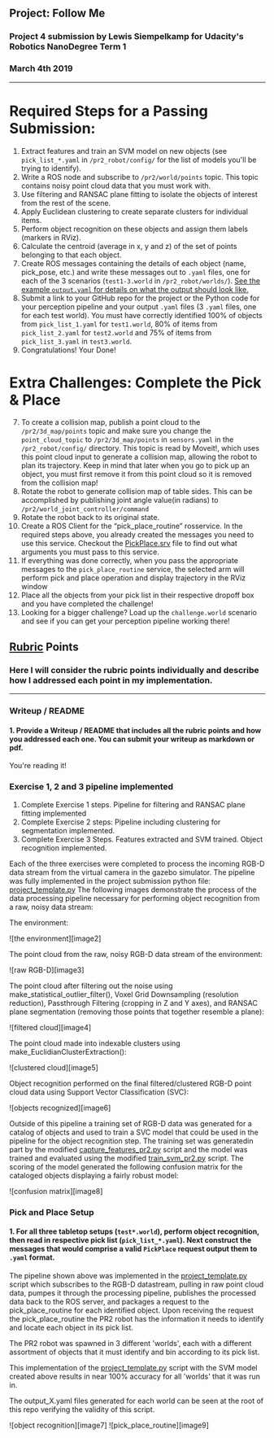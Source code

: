 ## Project: Follow Me
### Project 4 submission by Lewis Siempelkamp for Udacity's Robotics NanoDegree Term 1 
### March 4th 2019

---
[//]: # (Image References)

[image1]: ./images/default_gzclient_camera(1)-2019-02-24T00_02_38.452216.jpg


# Required Steps for a Passing Submission:
1. Extract features and train an SVM model on new objects (see `pick_list_*.yaml` in `/pr2_robot/config/` for the list of models you'll be trying to identify). 
2. Write a ROS node and subscribe to `/pr2/world/points` topic. This topic contains noisy point cloud data that you must work with.
3. Use filtering and RANSAC plane fitting to isolate the objects of interest from the rest of the scene.
4. Apply Euclidean clustering to create separate clusters for individual items.
5. Perform object recognition on these objects and assign them labels (markers in RViz).
6. Calculate the centroid (average in x, y and z) of the set of points belonging to that each object.
7. Create ROS messages containing the details of each object (name, pick_pose, etc.) and write these messages out to `.yaml` files, one for each of the 3 scenarios (`test1-3.world` in `/pr2_robot/worlds/`).  [See the example `output.yaml` for details on what the output should look like.](https://github.com/udacity/RoboND-Perception-Project/blob/master/pr2_robot/config/output.yaml)  
8. Submit a link to your GitHub repo for the project or the Python code for your perception pipeline and your output `.yaml` files (3 `.yaml` files, one for each test world).  You must have correctly identified 100% of objects from `pick_list_1.yaml` for `test1.world`, 80% of items from `pick_list_2.yaml` for `test2.world` and 75% of items from `pick_list_3.yaml` in `test3.world`.
9. Congratulations!  Your Done!

# Extra Challenges: Complete the Pick & Place
7. To create a collision map, publish a point cloud to the `/pr2/3d_map/points` topic and make sure you change the `point_cloud_topic` to `/pr2/3d_map/points` in `sensors.yaml` in the `/pr2_robot/config/` directory. This topic is read by Moveit!, which uses this point cloud input to generate a collision map, allowing the robot to plan its trajectory.  Keep in mind that later when you go to pick up an object, you must first remove it from this point cloud so it is removed from the collision map!
8. Rotate the robot to generate collision map of table sides. This can be accomplished by publishing joint angle value(in radians) to `/pr2/world_joint_controller/command`
9. Rotate the robot back to its original state.
10. Create a ROS Client for the “pick_place_routine” rosservice.  In the required steps above, you already created the messages you need to use this service. Checkout the [PickPlace.srv](https://github.com/udacity/RoboND-Perception-Project/tree/master/pr2_robot/srv) file to find out what arguments you must pass to this service.
11. If everything was done correctly, when you pass the appropriate messages to the `pick_place_routine` service, the selected arm will perform pick and place operation and display trajectory in the RViz window
12. Place all the objects from your pick list in their respective dropoff box and you have completed the challenge!
13. Looking for a bigger challenge?  Load up the `challenge.world` scenario and see if you can get your perception pipeline working there!

## [Rubric](https://review.udacity.com/#!/rubrics/1067/view) Points
### Here I will consider the rubric points individually and describe how I addressed each point in my implementation.  

---
### Writeup / README

#### 1. Provide a Writeup / README that includes all the rubric points and how you addressed each one.  You can submit your writeup as markdown or pdf.  

You're reading it!

### Exercise 1, 2 and 3 pipeline implemented
  1. Complete Exercise 1 steps. Pipeline for filtering and RANSAC plane fitting implemented
  2. Complete Exercise 2 steps: Pipeline including clustering for segmentation implemented.  
  3. Complete Exercise 3 Steps.  Features extracted and SVM trained.  Object recognition implemented.
  
  Each of the three exercises were completed to process the incoming RGB-D data stream from the virtual camera in the gazebo simulator.
  The pipeline was fully implemented in the project submission python file: [project_template.py](/pr2_robot/scripts/project_template.py)
  The following images demonstrate the process of the data processing pipeline necessary for performing object recognition from a raw, noisy data stream:
  
  The environment:
  
  ![the environment][image2]
  
  The point cloud from the raw, noisy RGB-D data stream of the environment:
  
  ![raw RGB-D][image3]
  
  The point cloud after filtering out the noise using make_statistical_outlier_filter(), Voxel Grid Downsampling (resolution reduction), Passthrough Filtering (cropping in Z and Y axes), and RANSAC plane segmentation (removing those points that together resemble a plane):
  
  ![filtered cloud][image4]
  
  The point cloud made into indexable clusters using make_EuclidianClusterExtraction():
  
  ![clustered cloud][image5]
  
  Object recognition performed on the final filtered/clustered RGB-D point cloud data using Support Vector Classification (SVC):
  
  ![objects recognized][image6]
  
  Outside of this pipeline a training set of RGB-D data was generated for a catalog of objects and used to train a SVC model that could be used in the pipeline for the object recognition step. The training set was generatedin part by the modified [capture_features_pr2.py](/capture_features_pr2) script and the model was trained and evaluated using the modified [train_svm_pr2.py](/train_svm_pr2.py) script. The scoring of the model generated the following confusion matrix for the cataloged objects displaying a fairly robust model:
  
  ![confusion matrix][image8]

### Pick and Place Setup

#### 1. For all three tabletop setups (`test*.world`), perform object recognition, then read in respective pick list (`pick_list_*.yaml`). Next construct the messages that would comprise a valid `PickPlace` request output them to `.yaml` format.

The pipeline shown above was implemented in the [project_template.py](/pr2_robot/scripts/project_template.py) script which subscribes to the RGB-D datastream, pulling in raw point cloud data, pumpes it through the processing pipeline, publishes the processed data back to the ROS server, and packages a request to the pick_place_routine for each identified object. Upon receiving the request the pick_place_routine the PR2 robot has the information it needs to identify and locate each object in its pick list.

The PR2 robot was spawned in 3 different 'worlds', each with a different assortment of objects that it must identify and bin according to its pick list.

This implementation of the [project_template.py](/pr2_robot/scripts/project_template.py) script with the SVM model created above results in near 100% accuracy for all 'worlds' that it was run in.

The output_X.yaml files generated for each world can be seen at the root of this repo verifying the validity of this script.

![object recognition][image7]
![pick_place_routine][image9]


